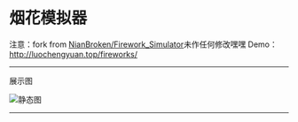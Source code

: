 # 烟花模拟器

注意：fork from [NianBroken/Firework_Simulator](https://github.com/NianBroken/Firework_Simulator)未作任何修改嘿嘿
Demo：http://luochengyuan.top/fireworks/

------

展示图

![静态图](https://cdn.jsdelivr.net/gh/NianBroken/Firework_Simulator/Image_Preview.png)

------
